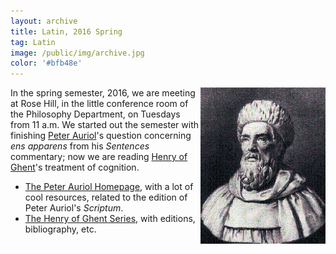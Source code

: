 ```yaml
---
layout: archive
title: Latin, 2016 Spring
tag: Latin
image: /public/img/archive.jpg
color: '#bfb48e'
---
```


<img class="img-single" align="right" src="/public/img/hg.gif" width="200"> In the spring semester, 2016, we are meeting at Rose Hill, in the little conference room of the Philosophy Department, on Tuesdays from 11 a.m. We started out the semester with finishing [Peter Auriol](http://plato.stanford.edu/entries/auriol/)'s question concerning *ens apparens* from his *Sentences* commentary; now we are reading [Henry of Ghent](http://plato.stanford.edu/entries/henry-ghent/)'s treatment of cognition.

- <a href="http://www.peterauriol.net" target="_blank">The Peter Auriol Homepage</a>, with a lot of cool resources, related to the edition of Peter Auriol's *Scriptum*.
- <a href="https://philosophy.unca.edu/henry-ghent-series" target="_blank">The Henry of Ghent Series</a>, with editions, bibliography, etc.
